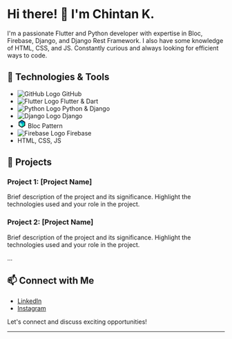 # Hi there! 👋 I'm Chintan K.

I'm a passionate Flutter and Python developer with expertise in Bloc, Firebase, Django, and Django Rest Framework. I also have some knowledge of HTML, CSS, and JS. Constantly curious and always looking for efficient ways to code.

## 🚀 Technologies & Tools

- <img src="https://github.com/fluidicon.png" alt="GitHub Logo" width="20"/> GitHub
- <img src="https://storage.googleapis.com/cms-storage-bucket/4fd0db61df0567c0f352.png" alt="Flutter Logo" width="20"/> Flutter & Dart
- <img src="https://www.python.org/static/community_logos/python-logo-generic.svg" alt="Python Logo" width="20"/> Python & Django
- <img src="https://www.djangoproject.com/m/img/logos/django-logo-negative.png" alt="Django Logo" width="20"/> Django
- <img src="https://raw.githubusercontent.com/felangel/bloc/master/docs/assets/favicon.ico" alt="Bloc Logo" width="20"/> Bloc Pattern
- <img src="https://firebase.google.com/images/brand-guidelines/logo-logomark.png" alt="Firebase Logo" width="20"/> Firebase
- HTML, CSS, JS

## 🔧 Projects

### Project 1: [Project Name]

Brief description of the project and its significance. Highlight the technologies used and your role in the project.

### Project 2: [Project Name]

Brief description of the project and its significance. Highlight the technologies used and your role in the project.

...

## 📫 Connect with Me

- [LinkedIn](https://www.linkedin.com/in/chintan-k-798a21193/)
- [Instagram](https://www.instagram.com/chintan__k?utm_source=qr&igsh=MXZ5b2l2M3JpbW5pcw==)

Let's connect and discuss exciting opportunities!

---
